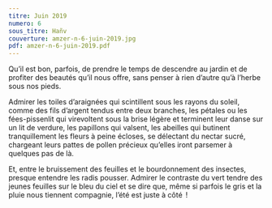 ```yaml
---
titre: Juin 2019
numero: 6
sous_titre: Hañv
couverture: amzer-n-6-juin-2019.jpg
pdf: amzer-n-6-juin-2019.pdf
---
```

	
Qu’il est bon, parfois, de prendre le temps de descendre au jardin et de profiter des beautés qu’il nous offre, sans penser à rien d’autre qu’à l’herbe sous nos pieds. 

Admirer les toiles d’araignées qui scintillent sous les rayons du soleil, comme des fils d’argent tendus entre deux branches,  les pétales ou les fées-pissenlit qui virevoltent sous la brise légère et terminent leur danse sur un lit de verdure, les papillons qui valsent, les abeilles qui butinent tranquillement les fleurs à peine écloses, se délectant du nectar sucré, chargeant leurs pattes de pollen précieux qu’elles iront parsemer à quelques pas de là. 

Et, entre le bruissement des feuilles et le bourdonnement des insectes, presque entendre les radis pousser. Admirer le contraste du vert tendre des jeunes feuilles sur le bleu du ciel et se dire que, même si parfois le gris et la pluie nous tiennent compagnie, l’été est juste à côté  !



